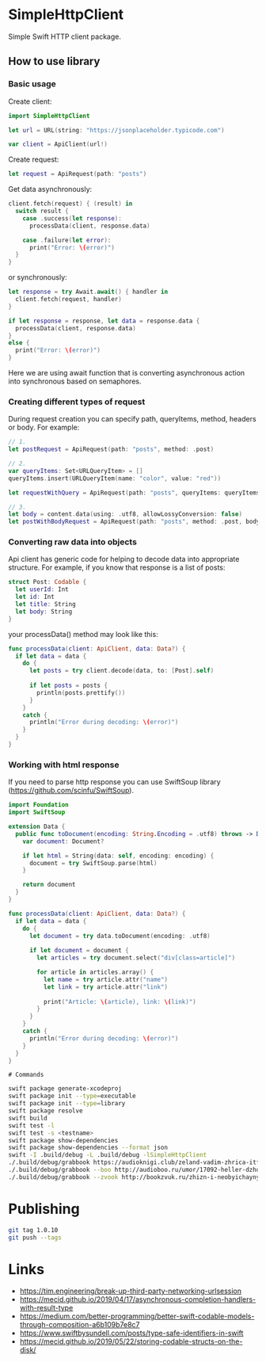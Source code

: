 # SimpleHttpClient

Simple Swift HTTP client package.

## How to use library
    
### Basic usage
        
Create client:
    
```swift
import SimpleHttpClient

let url = URL(string: "https://jsonplaceholder.typicode.com")

var client = ApiClient(url!)
```

Create request:
    
```swift
let request = ApiRequest(path: "posts")
```

Get data asynchronously:

```swift
client.fetch(request) { (result) in
  switch result {
    case .success(let response):
      processData(client, response.data)

    case .failure(let error):
      print("Error: \(error)")
  }
}
```

or synchronously:

```swift
let response = try Await.await() { handler in
  client.fetch(request, handler)
}

if let response = response, let data = response.data {
  processData(client, response.data)
}
else {
  print("Error: \(error)")
}
```    

Here we are using await function that is converting asynchronous action into synchronous
based on semaphores.

### Creating different types of request

During request creation you can specify path, queryItems, method, headers or body. For example:

```swift
// 1.
let postRequest = ApiRequest(path: "posts", method: .post)

// 2.
var queryItems: Set<URLQueryItem> = []
queryItems.insert(URLQueryItem(name: "color", value: "red"))

let requestWithQuery = ApiRequest(path: "posts", queryItems: queryItems)

// 3.
let body = content.data(using: .utf8, allowLossyConversion: false)
let postWithBodyRequest = ApiRequest(path: "posts", method: .post, body: body)
```

### Converting raw data into objects

Api client has generic code for helping to decode data into appropriate structure. For example,
if you know that response is a list of posts:

```swift
struct Post: Codable {
  let userId: Int
  let id: Int
  let title: String
  let body: String
}
```

your processData() method may look like this:

```swift
func processData(client: ApiClient, data: Data?) {
  if let data = data {
    do {
      let posts = try client.decode(data, to: [Post].self)
        
      if let posts = posts {
        println(posts.prettify())
      }
    }
    catch {
      println("Error during decoding: \(error)")
    }
  }
}
```

### Working with html response

If you need to parse http response you can use SwiftSoup library (https://github.com/scinfu/SwiftSoup).

```swift
import Foundation
import SwiftSoup

extension Data {
  public func toDocument(encoding: String.Encoding = .utf8) throws -> Document? {
    var document: Document?

    if let html = String(data: self, encoding: encoding) {
      document = try SwiftSoup.parse(html)
    }

    return document
  }
}

func processData(client: ApiClient, data: Data?) {
  if let data = data {
    do {
      let document = try data.toDocument(encoding: .utf8)
        
      if let document = document {
        let articles = try document.select("div[class=article]")

        for article in articles.array() {
          let name = try article.attr("name")
          let link = try article.attr("link")
  
          print("Article: \(article), link: \(link)")
        }
      }
    }
    catch {
      println("Error during decoding: \(error)")
    }
  }
}
```

    # Commands
    
```sh
swift package generate-xcodeproj
swift package init --type=executable
swift package init --type=library
swift package resolve
swift build
swift test -l
swift test -s <testname>
swift package show-dependencies
swift package show-dependencies --format json
swift -I .build/debug -L .build/debug -lSimpleHttpClient
./.build/debug/grabbook https://audioknigi.club/zeland-vadim-zhrica-itfat
./.build/debug/grabbook --boo http://audioboo.ru/umor/17092-heller-dzhozef-popravka-22.html
./.build/debug/grabbook --zvook http://bookzvuk.ru/zhizn-i-neobyichaynyie-priklyucheniya-soldata-ivana-chonkina-1-litso-neprikosnovennoe-vladimir-voynovich-audiokniga-onlayn/
```

# Publishing

```bash
git tag 1.0.10
git push --tags
```

# Links
    
- https://tim.engineering/break-up-third-party-networking-urlsession
- https://mecid.github.io/2019/04/17/asynchronous-completion-handlers-with-result-type
- https://medium.com/better-programming/better-swift-codable-models-through-composition-a6b109b7e8c7
- https://www.swiftbysundell.com/posts/type-safe-identifiers-in-swift
- https://mecid.github.io/2019/05/22/storing-codable-structs-on-the-disk/
  